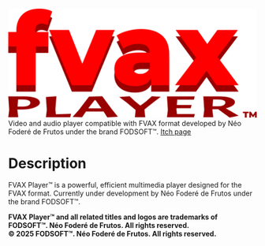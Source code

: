 ![](logo_fvax_player.png)<br>
Video and audio player compatible with FVAX format developed by Néo Foderé de Frutos under the brand FODSOFT™.
[Itch page](https://fodsoft.itch.io/fvax-player)
# Description
FVAX Player™ is a powerful, efficient multimedia player designed for the FVAX format. Currently under development by Néo Foderé de Frutos under the brand FODSOFT™.<br>

**FVAX Player™ and all related titles and logos are trademarks of FODSOFT™. Néo Foderé de Frutos. All rights reserved.<br>
© 2025 FODSOFT™. Néo Foderé de Frutos. All rights reserved.**
